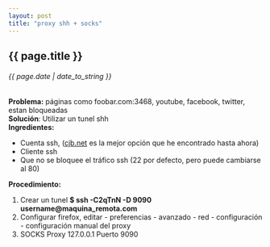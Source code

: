 ```yaml
---
layout: post
title: "proxy shh + socks"
---
```


## {{ page.title }}
###### {{ page.date | date_to_string }}

<div class="p"><strong>Problema:</strong> páginas como foobar.com:3468, youtube, facebook, twitter, estan bloqueadas
</div>

<div class="p"><strong>Solución</strong>: Utilizar un tunel shh
</div>

<div class="p"><strong>Ingredientes:</strong>
</div>

<ul>
  <li>Cuenta ssh, (<a href="http://cjb.net" target="_blank">cjb.net</a> es la mejor opción que he encontrado hasta ahora)</li>
  <li>Cliente ssh</li>
  <li>Que no se bloquee el tráfico ssh (22 por defecto, pero puede cambiarse al 80)</li>
</ul>

<div class="p"><strong>Procedimiento:</strong>
</div>

<ol>
  <li>Crear un tunel <strong>$  ssh -C2qTnN -D 9090 username@maquina_remota.com</strong></li>
  <li>Configurar firefox, editar - preferencias - avanzado - red - configuración - configuración manual del proxy</li>
  <li>SOCKS Proxy 127.0.0.1 Puerto 9090</li>
</ol>
